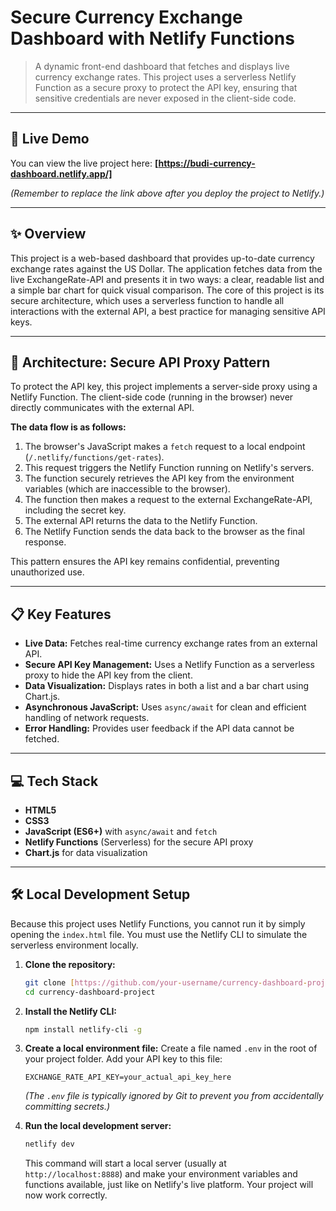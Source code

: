 # Secure Currency Exchange Dashboard with Netlify Functions

> A dynamic front-end dashboard that fetches and displays live currency exchange rates. This project uses a serverless Netlify Function as a secure proxy to protect the API key, ensuring that sensitive credentials are never exposed in the client-side code.

---

## 🚀 Live Demo

You can view the live project here: **[https://budi-currency-dashboard.netlify.app/]**

_(Remember to replace the link above after you deploy the project to Netlify.)_

---

## ✨ Overview

This project is a web-based dashboard that provides up-to-date currency exchange rates against the US Dollar. The application fetches data from the live ExchangeRate-API and presents it in two ways: a clear, readable list and a simple bar chart for quick visual comparison. The core of this project is its secure architecture, which uses a serverless function to handle all interactions with the external API, a best practice for managing sensitive API keys.

---

## 🔑 Architecture: Secure API Proxy Pattern

To protect the API key, this project implements a server-side proxy using a Netlify Function. The client-side code (running in the browser) never directly communicates with the external API.

**The data flow is as follows:**

1.  The browser's JavaScript makes a `fetch` request to a local endpoint (`/.netlify/functions/get-rates`).
2.  This request triggers the Netlify Function running on Netlify's servers.
3.  The function securely retrieves the API key from the environment variables (which are inaccessible to the browser).
4.  The function then makes a request to the external ExchangeRate-API, including the secret key.
5.  The external API returns the data to the Netlify Function.
6.  The Netlify Function sends the data back to the browser as the final response.

This pattern ensures the API key remains confidential, preventing unauthorized use.

---

## 📋 Key Features

- **Live Data:** Fetches real-time currency exchange rates from an external API.
- **Secure API Key Management:** Uses a Netlify Function as a serverless proxy to hide the API key from the client.
- **Data Visualization:** Displays rates in both a list and a bar chart using Chart.js.
- **Asynchronous JavaScript:** Uses `async/await` for clean and efficient handling of network requests.
- **Error Handling:** Provides user feedback if the API data cannot be fetched.

---

## 💻 Tech Stack

- **HTML5**
- **CSS3**
- **JavaScript (ES6+)** with `async/await` and `fetch`
- **Netlify Functions** (Serverless) for the secure API proxy
- **Chart.js** for data visualization

---

## 🛠️ Local Development Setup

Because this project uses Netlify Functions, you cannot run it by simply opening the `index.html` file. You must use the Netlify CLI to simulate the serverless environment locally.

1.  **Clone the repository:**

    ```sh
    git clone [https://github.com/your-username/currency-dashboard-project.git](https://github.com/your-username/currency-dashboard-project.git)
    cd currency-dashboard-project
    ```

2.  **Install the Netlify CLI:**

    ```sh
    npm install netlify-cli -g
    ```

3.  **Create a local environment file:**
    Create a file named `.env` in the root of your project folder. Add your API key to this file:

    ```
    EXCHANGE_RATE_API_KEY=your_actual_api_key_here
    ```

    _(The `.env` file is typically ignored by Git to prevent you from accidentally committing secrets.)_

4.  **Run the local development server:**
    ```sh
    netlify dev
    ```
    This command will start a local server (usually at `http://localhost:8888`) and make your environment variables and functions available, just like on Netlify's live platform. Your project will now work correctly.
